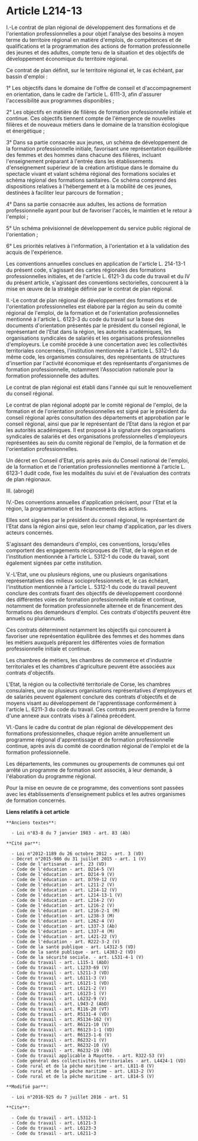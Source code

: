 # Article L214-13

I.-Le contrat de plan régional de développement des formations et de l'orientation professionnelles a pour objet l'analyse
des besoins à moyen terme du territoire régional en matière d'emplois, de compétences et de qualifications et la
programmation des actions de formation professionnelle des jeunes et des adultes, compte tenu de la situation et des
objectifs de développement économique du territoire régional. 

Ce contrat de plan définit, sur le territoire régional et, le cas échéant, par bassin d'emploi : 

1° Les objectifs dans le domaine de l'offre de conseil et d'accompagnement en orientation, dans le cadre de l'article L.
6111-3, afin d'assurer l'accessibilité aux programmes disponibles ; 

2° Les objectifs en matière de filières de formation professionnelle initiale et continue. Ces objectifs tiennent compte de
l'émergence de nouvelles filières et de nouveaux métiers dans le domaine de la transition écologique et énergétique ; 

3° Dans sa partie consacrée aux jeunes, un schéma de développement de la formation professionnelle initiale, favorisant une
représentation équilibrée des femmes et des hommes dans chacune des filières, incluant l'enseignement préparant à l'entrée
dans les établissements d'enseignement supérieur de la création artistique dans le domaine du spectacle vivant et valant
schéma régional des formations sociales et schéma régional des formations sanitaires. Ce schéma comprend des dispositions
relatives à l'hébergement et à la mobilité de ces jeunes, destinées à faciliter leur parcours de formation ; 

4° Dans sa partie consacrée aux adultes, les actions de formation professionnelle ayant pour but de favoriser l'accès, le
maintien et le retour à l'emploi ; 

5° Un schéma prévisionnel de développement du service public régional de l'orientation ; 

6° Les priorités relatives à l'information, à l'orientation et à la validation des acquis de l'expérience. 

Les conventions annuelles conclues en application de l'article L. 214-13-1 du présent code, s'agissant des cartes régionales
des formations professionnelles initiales, et de l'article L. 6121-3 du code du travail et du IV du présent article,
s'agissant des conventions sectorielles, concourent à la mise en œuvre de la stratégie définie par le contrat de plan
régional. 

II.-Le contrat de plan régional de développement des formations et de l'orientation professionnelles est élaboré par la
région au sein du comité régional de l'emploi, de la formation et de l'orientation professionnelles mentionné à l'article L.
6123-3 du code du travail sur la base des documents d'orientation présentés par le président du conseil régional, le
représentant de l'Etat dans la région, les autorités académiques, les organisations syndicales de salariés et les
organisations professionnelles d'employeurs. Le comité procède à une concertation avec les collectivités territoriales
concernées, l'institution mentionnée à l'article L. 5312-1 du même code, les organismes consulaires, des représentants de
structures d'insertion par l'activité économique et des représentants d'organismes de formation professionnelle, notamment
l'Association nationale pour la formation professionnelle des adultes. 

Le contrat de plan régional est établi dans l'année qui suit le renouvellement du conseil régional. 

Le contrat de plan régional adopté par le comité régional de l'emploi, de la formation et de l'orientation professionnelles
est signé par le président du conseil régional après consultation des départements et approbation par le conseil régional,
ainsi que par le représentant de l'Etat dans la région et par les autorités académiques. Il est proposé à la signature des
organisations syndicales de salariés et des organisations professionnelles d'employeurs représentées au sein du comité
régional de l'emploi, de la formation et de l'orientation professionnelles. 

Un décret en Conseil d'Etat, pris après avis du Conseil national de l'emploi, de la formation et de l'orientation
professionnelles mentionné à l'article L. 6123-1 dudit code, fixe les modalités du suivi et de l'évaluation des contrats de
plan régionaux. 

III. (abrogé) 

IV.-Des conventions annuelles d'application précisent, pour l'Etat et la région, la programmation et les financements des
actions. 

Elles sont signées par le président du conseil régional, le représentant de l'Etat dans la région ainsi que, selon leur champ
d'application, par les divers acteurs concernés. 

S'agissant des demandeurs d'emploi, ces conventions, lorsqu'elles comportent des engagements réciproques de l'Etat, de la
région et de l'institution mentionnée à l'article L. 5312-1 du code du travail, sont également signées par cette
institution. 

V.-L'Etat, une ou plusieurs régions, une ou plusieurs organisations représentatives des milieux socioprofessionnels et, le
cas échéant, l'institution mentionnée à l'article L. 5312-1 du code du travail peuvent conclure des contrats fixant des
objectifs de développement coordonné des différentes voies de formation professionnelle initiale et continue, notamment de
formation professionnelle alternée et de financement des formations des demandeurs d'emploi. Ces contrats d'objectifs peuvent
être annuels ou pluriannuels. 

Ces contrats déterminent notamment les objectifs qui concourent à favoriser une représentation équilibrée des femmes et des
hommes dans les métiers auxquels préparent les différentes voies de formation professionnelle initiale et continue. 

Les chambres de métiers, les chambres de commerce et d'industrie territoriales et les chambres d'agriculture peuvent être
associées aux contrats d'objectifs. 

L'Etat, la région ou la collectivité territoriale de Corse, les chambres consulaires, une ou plusieurs organisations
représentatives d'employeurs et de salariés peuvent également conclure des contrats d'objectifs et de moyens visant au
développement de l'apprentissage conformément à l'article L. 6211-3 du code du travail. Ces contrats peuvent prendre la forme
d'une annexe aux contrats visés à l'alinéa précédent. 

VI.-Dans le cadre du contrat de plan régional de développement des formations professionnelles, chaque région arrête
annuellement un programme régional d'apprentissage et de formation professionnelle continue, après avis du comité de
coordination régional de l'emploi et de la formation professionnelle. 

Les départements, les communes ou groupements de communes qui ont arrêté un programme de formation sont associés, à leur
demande, à l'élaboration du programme régional. 

Pour la mise en oeuvre de ce programme, des conventions sont passées avec les établissements d'enseignement publics et les
autres organismes de formation concernés.

**Liens relatifs à cet article**

	**Anciens textes**:

	  - Loi n°83-8 du 7 janvier 1983 - art. 83 (Ab)

	**Cité par**:

	  - Loi n°2012-1189 du 26 octobre 2012 - art. 3 (VD)
	  - Décret n°2015-986 du 31 juillet 2015 - art. 1 (V)
	  - Code de l'artisanat - art. 23 (VD)
	  - Code de l'éducation - art. D214-5 (V)
	  - Code de l'éducation - art. D214-9 (V)
	  - Code de l'éducation - art. D759-12 (V)
	  - Code de l'éducation - art. L211-2 (V)
	  - Code de l'éducation - art. L214-12 (V)
	  - Code de l'éducation - art. L214-13-1 (V)
	  - Code de l'éducation - art. L214-2 (V)
	  - Code de l'éducation - art. L216-2 (V)
	  - Code de l'éducation - art. L216-2-1 (M)
	  - Code de l'éducation - art. L238-3 (M)
	  - Code de l'éducation - art. L262-4 (V)
	  - Code de l'éducation - art. L337-3 (Ab)
	  - Code de l'éducation - art. L337-4 (M)
	  - Code de l'éducation - art. L421-22 (V)
	  - Code de l'éducation - art. R222-3-2 (V)
	  - Code de la santé publique - art. L4312-5 (VD)
	  - Code de la santé publique - art. L4383-2 (VD)
	  - Code de la sécurité sociale. - art. L531-4-1 (V)
	  - Code du travail - art. L115-1 (AbD)
	  - Code du travail - art. L1233-69 (V)
	  - Code du travail - art. L5211-3 (VD)
	  - Code du travail - art. L6111-3 (V)
	  - Code du travail - art. L6121-1 (VD)
	  - Code du travail - art. L6121-2 (V)
	  - Code du travail - art. L6123-1 (V)
	  - Code du travail - art. L6232-9 (V)
	  - Code du travail - art. L943-2 (AbD)
	  - Code du travail - art. R116-20 (VT)
	  - Code du travail - art. R5131-4 (VD)
	  - Code du travail - art. R5134-162 (V)
	  - Code du travail - art. R6121-10 (V)
	  - Code du travail - art. R6123-1-1 (VD)
	  - Code du travail - art. R6123-1-6 (V)
	  - Code du travail - art. R6232-1 (V)
	  - Code du travail - art. R6232-10 (V)
	  - Code du travail - art. R6232-19 (VD)
	  - Code du travail applicable à Mayotte. - art. R322-53 (V)
	  - Code général des collectivités territoriales - art. L4424-1 (VD)
	  - Code rural et de la pêche maritime - art. L811-8 (V)
	  - Code rural et de la pêche maritime - art. L813-2 (V)
	  - Code rural et de la pêche maritime - art. L814-5 (V)

	**Modifié par**:

	  - Loi n°2016-925 du 7 juillet 2016 - art. 51

	**Cite**:

	  - Code du travail - art. L5312-1
	  - Code du travail - art. L6121-3
	  - Code du travail - art. L6123-3
	  - Code du travail - art. L6211-3
